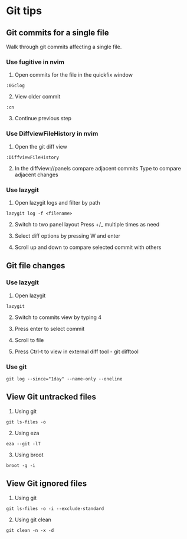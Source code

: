 # Git tips

## Git commits for a single file

Walk through git commits affecting a single file.

### Use fugitive in nvim

1. Open commits for the file in the quickfix window

```
:0Gclog
```

2. View older commit

```
:cn
```

3. Continue previous step

### Use DiffviewFileHistory in nvim

1. Open the git diff view

```
:DiffviewFileHistory
```

2. In the diffview://panels compare adjacent commits
Type <tab> to compare adjacent changes

### Use lazygit

1. Open lazygit logs and filter by path

```
lazygit log -f <filename>
```

2. Switch to two panel layout
Press +/_ multiple times as need

3. Select diff options by pressing W and enter

4. Scroll up and down to compare selected commit with others

## Git file changes

### Use lazygit

1. Open lazygit

```
lazygit
```

2. Switch to commits view by typing 4

3. Press enter to select commit

4. Scroll to file

5. Press Ctrl-t to view in external diff tool - git difftool

### Use git

```
git log --since="1day" --name-only --oneline
```

## View Git untracked files

1. Using git

```
git ls-files -o
```

2. Using eza

```
eza --git -lT
```

3. Using broot

```
broot -g -i
```

## View Git ignored files

1. Using git

```
git ls-files -o -i --exclude-standard
```

2. Using git clean

```
git clean -n -x -d
```
